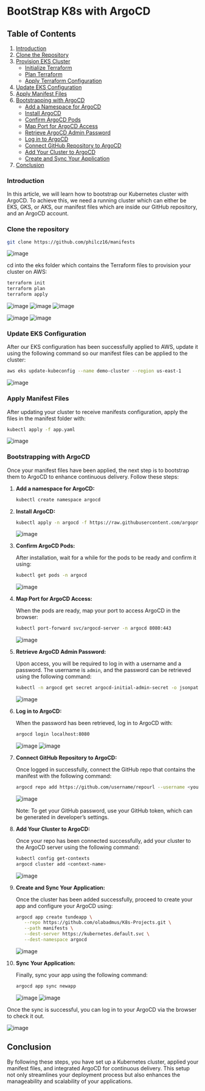 # BootStrap K8s with ArgoCD


## Table of Contents

1. [Introduction](#introduction)
2. [Clone the Repository](#clone-the-repository)
3. [Provision EKS Cluster](#provision-eks-cluster)
    - [Initialize Terraform](#initialize-terraform)
    - [Plan Terraform](#Plan-terraform)
    - [Apply Terraform Configuration](#apply-terraform-configuration)
4. [Update EKS Configuration](#update-eks-configuration)
5. [Apply Manifest Files](#apply-manifest-files)
6. [Bootstrapping with ArgoCD](#bootstrapping-with-argocd)
    - [Add a Namespace for ArgoCD](#add-a-namespace-for-argocd)
    - [Install ArgoCD](#install-argocd)
    - [Confirm ArgoCD Pods](#confirm-argocd-pods)
    - [Map Port for ArgoCD Access](#map-port-for-argocd-access)
    - [Retrieve ArgoCD Admin Password](#retrieve-argocd-admin-password)
    - [Log in to ArgoCD](#log-in-to-argocd)
    - [Connect GitHub Repository to ArgoCD](#connect-github-repository-to-argocd)
    - [Add Your Cluster to ArgoCD](#add-your-cluster-to-argocd)
    - [Create and Sync Your Application](#create-and-sync-your-application)
7. [Conclusion](#conclusion)

### Introduction
In this article, we will learn how to bootstrap our Kubernetes cluster with ArgoCD. To achieve this, we need a running cluster which can either be EKS, GKS, or AKS, our manifest files which are inside our GitHub repository, and an ArgoCD account.


### Clone the repository

```sh
git clone https://github.com/philcz16/manifests
```
![image](https://github.com/user-attachments/assets/d8cdc2e5-f48d-4d2e-950b-b7036511232c)


cd into the eks folder which contains the Terraform files to provision your cluster on AWS:

```sh
terraform init
terraform plan
terraform apply
```
![image](https://github.com/user-attachments/assets/5c42ad05-baa3-4cc5-a44f-f0d710f2b28a)
![image](https://github.com/user-attachments/assets/5d13f81e-374a-49c1-a3ba-415aa4aa68c8)
![image](https://github.com/user-attachments/assets/528b9002-5ccb-4a13-bde1-7779347bce54)

![image](https://github.com/user-attachments/assets/4cd814ed-cbc7-4c4b-b190-aa6b73b1c00f)
![image](https://github.com/user-attachments/assets/9f1f4622-0e7d-4895-b93d-38e822e1c2a7)



### Update EKS Configuration

After our EKS configuration has been successfully applied to AWS, update it using the following command so our manifest files can be applied to the cluster:

```sh
aws eks update-kubeconfig --name demo-cluster --region us-east-1
```
![image](https://github.com/user-attachments/assets/b397b6e5-3f1b-4103-aaef-705418785380)


### Apply Manifest Files

After updating your cluster to receive manifests configuration, apply the files in the manifest folder with:

```sh
kubectl apply -f app.yaml
```
![image](https://github.com/user-attachments/assets/3f03b75f-1772-4567-b3d0-f33e1a4dbb5f)

### Bootstrapping with ArgoCD

Once your manifest files have been applied, the next step is to bootstrap them to ArgoCD to enhance continuous delivery. Follow these steps:

1. **Add a namespace for ArgoCD:**

    ```sh
    kubectl create namespace argocd
    ```

2. **Install ArgoCD:**

    ```sh
    kubectl apply -n argocd -f https://raw.githubusercontent.com/argoproj/argo-cd/stable/manifests/install.yaml
    ```
    ![image](https://github.com/user-attachments/assets/926dccdd-c482-43fb-bce1-4b8171552acb)


3. **Confirm ArgoCD Pods:**

    After installation, wait for a while for the pods to be ready and confirm it using:

    ```sh
    kubectl get pods -n argocd
    ```
    ![image](https://github.com/user-attachments/assets/04644a70-50ca-4299-a07e-9f7f1d43661a)


4. **Map Port for ArgoCD Access:**

    When the pods are ready, map your port to access ArgoCD in the browser:

    ```sh
    kubectl port-forward svc/argocd-server -n argocd 8080:443
    ```
    ![image](https://github.com/user-attachments/assets/8b861a94-d9f9-43a1-877f-38d391917489)


5. **Retrieve ArgoCD Admin Password:**

    Upon access, you will be required to log in with a username and a password. The username is `admin`, and the password can be retrieved using the following command:

    ```sh
    kubectl -n argocd get secret argocd-initial-admin-secret -o jsonpath="{.data.password}" | base64 -d
    ```
    ![image](https://github.com/user-attachments/assets/6b4c38d6-9ede-4e5f-b891-41a1a1cae7d2)


6. **Log in to ArgoCD:**

    When the password has been retrieved, log in to ArgoCD with:

    ```sh
    argocd login localhost:8080
    ```
    ![image](https://github.com/user-attachments/assets/9e6e17f5-f3dc-45d0-a646-e6abaf862894)
   ![image](https://github.com/user-attachments/assets/d32dc3e5-35ce-4d05-891b-71a9457a669e)



8. **Connect GitHub Repository to ArgoCD:**

    Once logged in successfully, connect the GitHub repo that contains the manifest with the following command:

    ```sh
    argocd repo add https://github.com/username/repourl --username <your-github-username> --password <your-personal-access-token>
    ```
    ![image](https://github.com/user-attachments/assets/798f9182-48d9-4780-a624-0e9263e4698c)


    Note: To get your GitHub password, use your GitHub token, which can be generated in developer’s settings.

9. **Add Your Cluster to ArgoCD:**

    Once your repo has been connected successfully, add your cluster to the ArgoCD server using the following command:

    ```sh
    kubectl config get-contexts
    argocd cluster add <context-name>
    ```
    ![image](https://github.com/user-attachments/assets/3fa96873-7a60-4eb6-829d-de5fb7d5c280)


10. **Create and Sync Your Application:**

    Once the cluster has been added successfully, proceed to create your app and configure your ArgoCD using:

    ```sh
    argocd app create tundeapp \
       --repo https://github.com/olabadmus/K8s-Projects.git \
       --path manifests \
       --dest-server https://kubernetes.default.svc \
       --dest-namespace argocd
    ```

    ![image](https://github.com/user-attachments/assets/fc25882e-0c2a-47c3-b567-346fe5327747)


11. **Sync Your Application:**

    Finally, sync your app using the following command:

    ```sh
    argocd app sync newapp
    ```

    ![image](https://github.com/user-attachments/assets/2666d3e5-3e05-4da9-a7c5-cf59809310fd)
    ![image](https://github.com/user-attachments/assets/637dd281-c02a-4280-b652-20a8f8bcb69d)



Once the sync is successful, you can log in to your ArgoCD via the browser to check it out.

![image](https://github.com/user-attachments/assets/fec978a1-f2e0-4b6d-8862-1ac8afd47a7f)


## Conclusion

By following these steps, you have set up a Kubernetes cluster, applied your manifest files, and integrated ArgoCD for continuous delivery. This setup not only streamlines your deployment process but also enhances the manageability and scalability of your applications.
